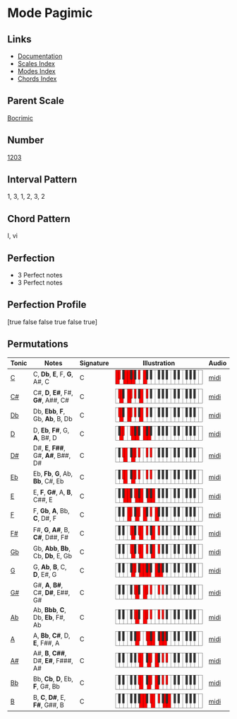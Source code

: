 # Mode Pagimic

## Links

- [Documentation](index.md)
- [Scales Index](Scales.md)
- [Modes Index](Modes.md)
- [Chords Index](Chords.md)

## Parent Scale

[Bocrimic](ScaleBocrimic.md)

## Number

[1203](https://ianring.com/musictheory/scales/1203)

## Interval Pattern

1, 3, 1, 2, 3, 2

## Chord Pattern

I, vi

## Perfection

- 3 Perfect notes
- 3 Perfect notes

## Perfection Profile

[true false false true false true]

## Permutations

| Tonic | Notes | Signature | Illustration | Audio |
|-------|-------|-----------|--------------|-------|
| [C](ModeCNaturalPagimic.md) | C, **Db**, **E**, F, **G**, A#, C | C | ![CNaturalPagimic](ModeCNaturalPagimic.png) | [midi](https://github.com/edipermadi/music/blob/main/docs/ModeCNaturalPagimic.mid?raw=true) |
| [C#](ModeCSharpPagimic.md) | C#, **D**, **E#**, F#, **G#**, A##, C# | C | ![CSharpPagimic](ModeCSharpPagimic.png) | [midi](https://github.com/edipermadi/music/blob/main/docs/ModeCSharpPagimic.mid?raw=true) |
| [Db](ModeDFlatPagimic.md) | Db, **Ebb**, **F**, Gb, **Ab**, B, Db | C | ![DFlatPagimic](ModeDFlatPagimic.png) | [midi](https://github.com/edipermadi/music/blob/main/docs/ModeDFlatPagimic.mid?raw=true) |
| [D](ModeDNaturalPagimic.md) | D, **Eb**, **F#**, G, **A**, B#, D | C | ![DNaturalPagimic](ModeDNaturalPagimic.png) | [midi](https://github.com/edipermadi/music/blob/main/docs/ModeDNaturalPagimic.mid?raw=true) |
| [D#](ModeDSharpPagimic.md) | D#, **E**, **F##**, G#, **A#**, B##, D# | C | ![DSharpPagimic](ModeDSharpPagimic.png) | [midi](https://github.com/edipermadi/music/blob/main/docs/ModeDSharpPagimic.mid?raw=true) |
| [Eb](ModeEFlatPagimic.md) | Eb, **Fb**, **G**, Ab, **Bb**, C#, Eb | C | ![EFlatPagimic](ModeEFlatPagimic.png) | [midi](https://github.com/edipermadi/music/blob/main/docs/ModeEFlatPagimic.mid?raw=true) |
| [E](ModeENaturalPagimic.md) | E, **F**, **G#**, A, **B**, C##, E | C | ![ENaturalPagimic](ModeENaturalPagimic.png) | [midi](https://github.com/edipermadi/music/blob/main/docs/ModeENaturalPagimic.mid?raw=true) |
| [F](ModeFNaturalPagimic.md) | F, **Gb**, **A**, Bb, **C**, D#, F | C | ![FNaturalPagimic](ModeFNaturalPagimic.png) | [midi](https://github.com/edipermadi/music/blob/main/docs/ModeFNaturalPagimic.mid?raw=true) |
| [F#](ModeFSharpPagimic.md) | F#, **G**, **A#**, B, **C#**, D##, F# | C | ![FSharpPagimic](ModeFSharpPagimic.png) | [midi](https://github.com/edipermadi/music/blob/main/docs/ModeFSharpPagimic.mid?raw=true) |
| [Gb](ModeGFlatPagimic.md) | Gb, **Abb**, **Bb**, Cb, **Db**, E, Gb | C | ![GFlatPagimic](ModeGFlatPagimic.png) | [midi](https://github.com/edipermadi/music/blob/main/docs/ModeGFlatPagimic.mid?raw=true) |
| [G](ModeGNaturalPagimic.md) | G, **Ab**, **B**, C, **D**, E#, G | C | ![GNaturalPagimic](ModeGNaturalPagimic.png) | [midi](https://github.com/edipermadi/music/blob/main/docs/ModeGNaturalPagimic.mid?raw=true) |
| [G#](ModeGSharpPagimic.md) | G#, **A**, **B#**, C#, **D#**, E##, G# | C | ![GSharpPagimic](ModeGSharpPagimic.png) | [midi](https://github.com/edipermadi/music/blob/main/docs/ModeGSharpPagimic.mid?raw=true) |
| [Ab](ModeAFlatPagimic.md) | Ab, **Bbb**, **C**, Db, **Eb**, F#, Ab | C | ![AFlatPagimic](ModeAFlatPagimic.png) | [midi](https://github.com/edipermadi/music/blob/main/docs/ModeAFlatPagimic.mid?raw=true) |
| [A](ModeANaturalPagimic.md) | A, **Bb**, **C#**, D, **E**, F##, A | C | ![ANaturalPagimic](ModeANaturalPagimic.png) | [midi](https://github.com/edipermadi/music/blob/main/docs/ModeANaturalPagimic.mid?raw=true) |
| [A#](ModeASharpPagimic.md) | A#, **B**, **C##**, D#, **E#**, F###, A# | C | ![ASharpPagimic](ModeASharpPagimic.png) | [midi](https://github.com/edipermadi/music/blob/main/docs/ModeASharpPagimic.mid?raw=true) |
| [Bb](ModeBFlatPagimic.md) | Bb, **Cb**, **D**, Eb, **F**, G#, Bb | C | ![BFlatPagimic](ModeBFlatPagimic.png) | [midi](https://github.com/edipermadi/music/blob/main/docs/ModeBFlatPagimic.mid?raw=true) |
| [B](ModeBNaturalPagimic.md) | B, **C**, **D#**, E, **F#**, G##, B | C | ![BNaturalPagimic](ModeBNaturalPagimic.png) | [midi](https://github.com/edipermadi/music/blob/main/docs/ModeBNaturalPagimic.mid?raw=true) |
